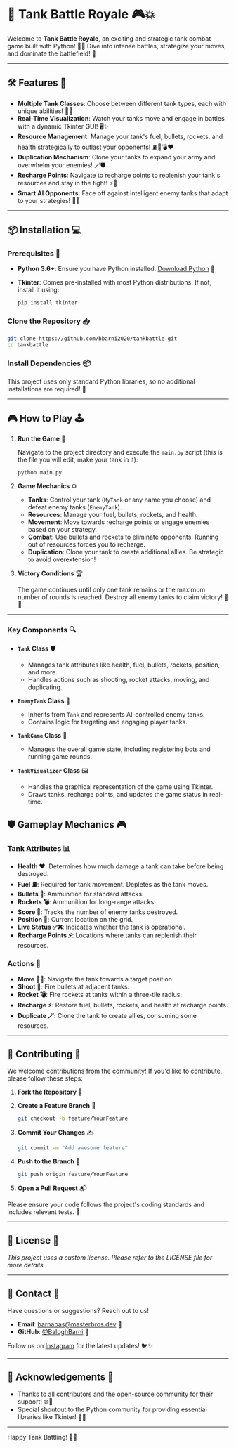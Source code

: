 # 🚀 **Tank Battle Royale** 🎮💥


Welcome to **Tank Battle Royale**, an exciting and strategic tank combat game built with Python! 🐍🔥 Dive into intense battles, strategize your moves, and dominate the battlefield! 🌟

---

## 🛠️ **Features** 🎯

- **Multiple Tank Classes**: Choose between different tank types, each with unique abilities! 🚀🔫
- **Real-Time Visualization**: Watch your tanks move and engage in battles with a dynamic Tkinter GUI! 🖥️✨
- **Resource Management**: Manage your tank's fuel, bullets, rockets, and health strategically to outlast your opponents! ⛽🔫💣❤️
- **Duplication Mechanism**: Clone your tanks to expand your army and overwhelm your enemies! 🪄🛡️
- **Recharge Points**: Navigate to recharge points to replenish your tank's resources and stay in the fight! ⚡🔋
- **Smart AI Opponents**: Face off against intelligent enemy tanks that adapt to your strategies! 🤖🎯

---

## 📦 **Installation** 💻

### **Prerequisites** 📝

- **Python 3.6+**: Ensure you have Python installed. [Download Python](https://www.python.org/downloads/) 🐍
- **Tkinter**: Comes pre-installed with most Python distributions. If not, install it using:

  ```bash
  pip install tkinter
  ```

### **Clone the Repository** 📥

```bash
git clone https://github.com/bbarni2020/tankbattle.git
cd tankbattle
```

### **Install Dependencies** 📦

This project uses only standard Python libraries, so no additional installations are required! 🎉

---

## 🎮 **How to Play** 🕹️

1. **Run the Game** 🚀

   Navigate to the project directory and execute the `main.py` script (this is the file you will edit, make your tank in it):

   ```bash
   python main.py
   ```

2. **Game Mechanics** ⚙️

   - **Tanks**: Control your tank (`MyTank` or any name you choose) and defeat enemy tanks (`EnemyTank`).
   - **Resources**: Manage your fuel, bullets, rockets, and health.
   - **Movement**: Move towards recharge points or engage enemies based on your strategy.
   - **Combat**: Use bullets and rockets to eliminate opponents. Running out of resources forces you to recharge.
   - **Duplication**: Clone your tank to create additional allies. Be strategic to avoid overextension!

3. **Victory Conditions** 🏆

   The game continues until only one tank remains or the maximum number of rounds is reached. Destroy all enemy tanks to claim victory! 💪🎉

---


### **Key Components** 🔍

- **`Tank` Class** 🛡️
  - Manages tank attributes like health, fuel, bullets, rockets, position, and more.
  - Handles actions such as shooting, rocket attacks, moving, and duplicating.

- **`EnemyTank` Class** 🤖
  - Inherits from `Tank` and represents AI-controlled enemy tanks.
  - Contains logic for targeting and engaging player tanks.

- **`TankGame` Class** 🎲
  - Manages the overall game state, including registering bots and running game rounds.

- **`TankVisualizer` Class** 🖼️
  - Handles the graphical representation of the game using Tkinter.
  - Draws tanks, recharge points, and updates the game status in real-time.


## 🛡️ **Gameplay Mechanics** 🎮

### **Tank Attributes** 📊

- **Health ❤️**: Determines how much damage a tank can take before being destroyed.
- **Fuel ⛽**: Required for tank movement. Depletes as the tank moves.
- **Bullets 🔫**: Ammunition for standard attacks.
- **Rockets 💣**: Ammunition for long-range attacks.
- **Score 🏅**: Tracks the number of enemy tanks destroyed.
- **Position 📍**: Current location on the grid.
- **Live Status ✅❌**: Indicates whether the tank is operational.
- **Recharge Points ⚡**: Locations where tanks can replenish their resources.

### **Actions** 🔄

- **Move 🚶‍♂️**: Navigate the tank towards a target position.
- **Shoot 🔫**: Fire bullets at adjacent tanks.
- **Rocket 💣**: Fire rockets at tanks within a three-tile radius.
- **Recharge ⚡**: Restore fuel, bullets, rockets, and health at recharge points.
- **Duplicate 🪄**: Clone the tank to create allies, consuming some resources.

---

## 🤝 **Contributing** 🌟

We welcome contributions from the community! If you'd like to contribute, please follow these steps:

1. **Fork the Repository** 🍴
2. **Create a Feature Branch** 🌿

   ```bash
   git checkout -b feature/YourFeature
   ```

3. **Commit Your Changes** ✍️

   ```bash
   git commit -m "Add awesome feature"
   ```

4. **Push to the Branch** 🚀

   ```bash
   git push origin feature/YourFeature
   ```

5. **Open a Pull Request** 📬

Please ensure your code follows the project's coding standards and includes relevant tests. 🙏

---

## 📜 **License** 📝

*This project uses a custom license. Please refer to the LICENSE file for more details.*

---

## 📧 **Contact** 📱

Have questions or suggestions? Reach out to us!

- **Email**: [barnabas@masterbros.dev](mailto:barnabas@masterbros.dev) 📧
- **GitHub**: [@BaloghBarni](https://github.com/bbarni2020) 🔗

Follow us on [Instagram](https://www.instagram.com/masterbrosdev/) for the latest updates! 🐦✨

---

## 🎉 **Acknowledgements** 🙌

- Thanks to all contributors and the open-source community for their support! 🌐💖
- Special shoutout to the Python community for providing essential libraries like Tkinter! 🐍🎈

---

Happy Tank Battling! 🚀💥

